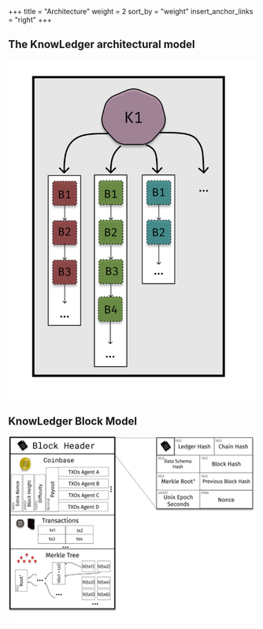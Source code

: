 +++
title = "Architecture"
weight = 2
sort_by = "weight"
insert_anchor_links = "right"
+++

## The KnowLedger architectural model

![Architecture](BlockchainVisualization.png)

## KnowLedger Block Model

![BlockStructure](Block%20Structure.png)
